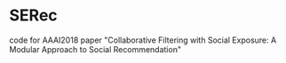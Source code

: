 # SERec
code for AAAI2018 paper "Collaborative Filtering with Social Exposure: A Modular Approach to Social Recommendation"

